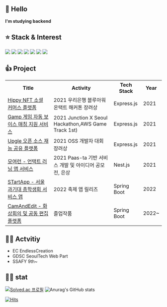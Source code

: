##  👋 Hello
**I'm studying backend** 

## ⭐️ Stack & Interest
<div>
<img src="https://img.shields.io/badge/javascript-F7DF1E?style=for-the-badge&logo=javascript&logoColor=white">
<img src="https://img.shields.io/badge/nestjs-E0234E?style=for-the-badge&logo=nestjs&logoColor=white">
<img src="https://img.shields.io/badge/springboot-6DB33F?style=for-the-badge&logo=springboot&logoColor=white">
<img src="https://img.shields.io/badge/docker-2496ED?style=for-the-badge&logo=docker&logoColor=white">
<img src="https://img.shields.io/badge/MySQL-4479A1?style=for-the-badge&logo=MySQL&logoColor=white">
<img src="https://img.shields.io/badge/redis-DC382D?style=for-the-badge&logo=redis&logoColor=white">
<img src="https://img.shields.io/badge/elasticsearch-005571?style=for-the-badge&logo=elasticsearch&logoColor=white">
</div>

## 👍 Project
<table>
  <tr>
    <th>Title</th>
    <th>Activity</th>
    <th>Tech Stack</th>
    <th>Year</th>
  </tr>
  <tr>
    <td><a href="https://github.com/woori-hippy/hippy_back" target="_blank">Hippy NFT 소셜 커머스 플랫폼</a></td>
    <td>2021 우리은행 블루아워 온택트 해커톤 장려상</td>
    <td>Express.js</td>
    <td>2021</td>
  </tr>
  <tr>
    <td><a href="https://github.com/junction-hippy/junction_hippy_back" target="_blank">Gamp 게임 자동 보이스 매칭 지원 서비스</a></td>
    <td>2021 Junction X Seoul Hackathon,AWS Game Track 1st)</td>
    <td>Express.js</td>
    <td>2021</td>
  </tr>
  <tr>
    <td><a href="https://github.com/Jandy-SeoulTech/Jandy_Web_Back">Upgle 오픈 소스 재능 공유 플랫폼</a></td>
    <td>2021 OSS 개발자 대회 장려상</td>
    <td>Express.js</td>
    <td>2021</td>
  </tr>
  <tr>
    <td><a href="https://github.com/MoyeoRun/MoyeoRun_Back">모여런 - 언택트 러닝 앱 서비스 </a></td>
    <td>2021 Paas-ta 기반 서비스 개발 및 아이디어 공모전, 은상</td>
    <td>Nest.js</td>
    <td>2021</td>
  </tr>
  <tr>
    <td><a href="https://github.com/InHyeok-J/STartApp-Back">STartApp - 서울과기대 총학생회 서비스 앱</a></td>
    <td>2022 축제 앱 릴리즈</td>
    <td>Spring Boot</td>
    <td>2022</td>
  </tr>
  <tr>
    <td><a href="https://github.com/TeamDiligence/CamAndEdit_Api">CamAndEdit - 화상회의 및 공동 편집 플랫폼</a></td>
    <td>졸업작품</td>
    <td>Spring Boot</td>
    <td>2022~</td>
  </tr>
</table>

## 🏃‍♀️ Actvitiy
- EC EndlessCreation  
- GDSC SeoulTech Web Part
- SSAFY 9th~

## 🏋🏻 stat
[![Solved.ac
프로필](http://mazassumnida.wtf/api/v2/generate_badge?boj=benchpress)](https://solved.ac/benchpress)
![Anurag's GitHub stats](https://github-readme-stats.vercel.app/api?username=InHyeok-J&show_icons=true&theme=radical)


[![Hits](https://hits.seeyoufarm.com/api/count/incr/badge.svg?url=https%3A%2F%2Fgithub.com%2FInHyeok-J&count_bg=%239BAC90&title_bg=%23555555&icon=&icon_color=%23E7E7E7&title=hits&edge_flat=false)](https://hits.seeyoufarm.com)
